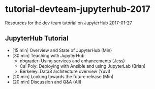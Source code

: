 # tutorial-devteam-jupyterhub-2017
Resources for the dev team tutorial on JupyterHub 2017-01-27

## JupyterHub Tutorial

- [15 min] Overview and State of JupyterHub (Min)
- [30 min] Teaching with JupyterHub
    -  nbgrader: Using services and enhancements (Jess)
    -  Cal Poly: Deploying with Ansible and using JupyterLab (Brian)
    -  Berkeley: Data8 architecture overview (Yuvi)
- [20 min] Looking towards the future release (Min)
- [20 min] Discussion and Q&A (All)
